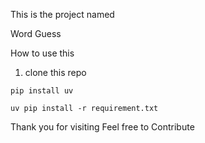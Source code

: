 This is the project named

Word Guess

How to use this 

1. clone this repo

```
pip install uv
```

```
uv pip install -r requirement.txt
```

Thank you for visiting
Feel free to Contribute